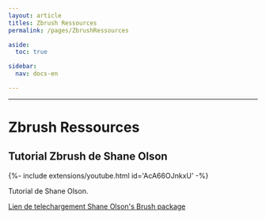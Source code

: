 ```yaml
---
layout: article
titles: Zbrush Ressources
permalink: /pages/ZbrushRessources

aside:
  toc: true

sidebar:
  nav: docs-en

---
```


_____


# Zbrush Ressources

## Tutorial Zbrush de Shane Olson

<div>{%- include extensions/youtube.html id='AcA66OJnkxU' -%}</div>

Tutorial de Shane Olson.

[Lien de telechargement Shane Olson's Brush package](https://www.dropbox.com/sh/72b7nyoac6snbhe/AAC4ycA8TORg8PR1nSVycJOOa?dl=1)

